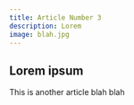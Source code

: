 ```yaml
---
title: Article Number 3
description: Lorem
image: blah.jpg
---
```


## Lorem ipsum

This is another article blah blah
